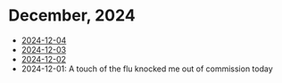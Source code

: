 # December, 2024

* [2024-12-04](04)
* [2024-12-03](03)
* [2024-12-02](02)
* 2024-12-01: A touch of the flu knocked me out of commission today
